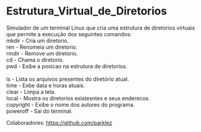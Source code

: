 # Estrutura_Virtual_de_Diretorios

Simulador de um terminal Linux que cria uma estrutura de diretorios virtuais que permite a execução dos seguintes comandos:
<br>
mkdir - Cria um diretorio.<br>
ren - Renomeia um diretorio.<br>
rmdir - Remove um diretorio.<br>
cd - Chama o diretorio.<br>
pwd - Exibe a posicao na estrutura de diretorios.<br>   
ls - Lista os arquivos presentes do diretório atual.<br>
time - Exbe data e horas atuais.<br>
clear - Limpa a tela.<br>
local - Mostra os diretorios existesntes e seus enderecos.<br>
copyright - Exibe o nome dos autores do programa.<br>
poweroff - Sai do terminal.<br>

Colaboradores: <link>https://github.com/parklez<link/>

